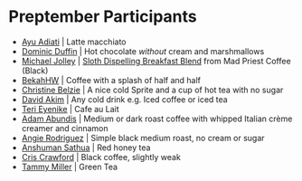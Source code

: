 <!-- Add yourself to this file with your name, link to your GitHub profile, and your favorite coffee (or any other drink that you like!) -->

<!-- Please don't type or change anything above here. Work on your changes below. -->

# Preptember Participants

- [Ayu Adiati](https://github.com/adiati98) | Latte macchiato
- [Dominic Duffin](https://github.com/dominicduffin1) | Hot chocolate _without_ cream and marshmallows
- [Michael Jolley](http://github.com/michaeljolley) | [Sloth Dispelling Breakfast Blend](https://madpriestcoffee.com/collections/coffee/products/sloth-dispelling-breakfast-blend) from Mad Priest Coffee (Black)
- [BekahHW](https://github.com/bekahhw) | Coffee with a splash of half and half
- [Christine Belzie](https://github.com/CBID2) | A nice cold Sprite and a cup of hot tea with no sugar
- [David Akim](https://github.com/david-001) | Any cold drink e.g. Iced coffee or iced tea
- [Teri Eyenike](https://github.com/terieyenike) | Cafe au Lait
- [Adam Abundis](https://github.com/abuna1985) | Medium or dark roast coffee with whipped Italian crème creamer and cinnamon
- [Angie Rodriguez](https://github.com/ARodriguezHacks) | Simple black medium roast, no cream or sugar
- [Anshuman Sathua](https://github.com/anshu-21) | Red honey tea
- [Cris Crawford](https://github.com/cmcrawford2) | Black coffee, slightly weak
- [Tammy Miller](https://github.com/tgmiller5) | Green Tea
